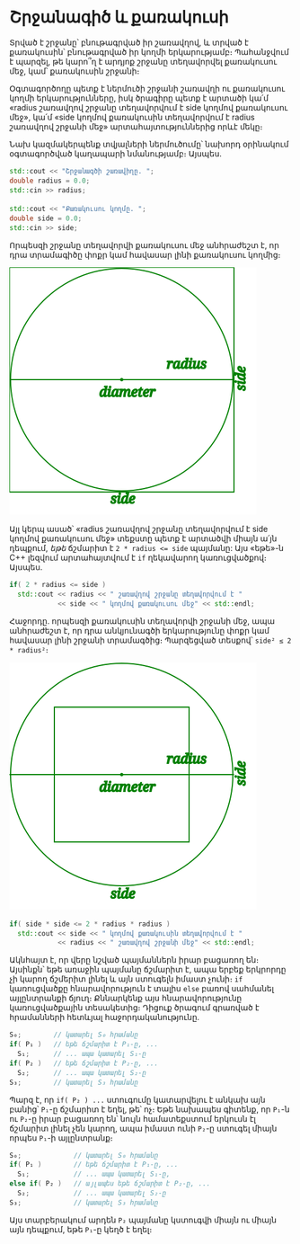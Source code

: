 # Շրջանագիծ և քառակուսի

Տրված է շրջանը՝ բնութագրված իր շառավղով, և տրված է քառակուսին՝ բնութագրված իր կողմի երկարությամբ։ Պահանջվում է պարզել, թե կարո՞ղ է արդյոք շրջանը տեղավորվել քառակուսու մեջ, կամ՝ քառակուսին շրջանի։

Օգտագործողը պետք է ներմուծի շրջանի շառավղի ու քառակուսու կողմի երկարությունները, իսկ ծրագիրը պետք է արտածի կա՛մ «radius շառավղով շրջանը տեղավորվում է side կողմով քառակուսու մեջ», կա՛մ «side կողմով քառակուսին տեղավորվում է radius շառավղով շրջանի մեջ» արտահայտություններից որևէ մեկը։

Նախ կազմակերպենք տվյալների ներմուծումը՝ նախորդ օրինակում օգտագործված կաղապարի նմանությամբ։ Այսպես.

```C++
std::cout << "Շրջանագծի շառավիղը. ";
double radius = 0.0;
std::cin >> radius;

std::cout << "Քառակուսու կողմը. ";
double side = 0.0;
std::cin >> side;
```

Որպեսզի շրջանը տեղավորվի քառակուսու մեջ անհրաժեշտ է, որ դրա տրամագիծը փոքր կամ հավասար լինի քառակուսու կողմից։

![Շրջանը քառակուսու մեջ](images/circleinsquare.svg)

Այլ կերպ ասած՝ «radius շառավղով շրջանը տեղավորվում է side կողմով քառակուսու մեջ» տեքստը պետք է արտածվի միայն ա՛յն դեպքում, _եթե_ ճշմարիտ է `2 * radius <= side` պայմանը: Այս «եթե»-ն C++ լեզվում արտահայտվում է `if` ղեկավարող կառուցվածքով։ Այսպես.

```C++
if( 2 * radius <= side )
  std::cout << radius << " շառավղով շրջանը տեղավորվում է "
            << side << " կողմով քառակուսու մեջ" << std::endl;
```

Հաջորդը. որպեսզի քառակուսին տեղավորվի շրջանի մեջ, ապա անհրաժեշտ է, որ դրա անկյունագծի երկարությունը փոքր կամ հավասար լինի շրջանի տրամագծից։ Պարզեցված տեսքով՝ `side² ≤ 2 * radius²`։

![Քառակուսին շրջանի մեջ](images/squareincircle.svg)

```C++
if( side * side <= 2 * radius * radius )
  std::cout << side << " կողմով քառակուսին տեղավորվում է "
            << radius << " շառավղով շրջանի մեջ" << std::endl;
```


Ակնհայտ է, որ վերը նշված պայմաններն իրար բացառող են։ Այսինքն՝ եթե առաջին պայմանը ճշմարիտ է, ապա երբեք երկրորդը չի կարող ճշմերիտ լինել և այն ստուգելն իմաստ չունի։ `if` կառուցվածքը հնարավորություն է տալիս `else` բառով սահմանել այլընտրանքի ճյուղ։ Քննարկենք այս հնարավորությունը կառուցվածքային տեսակետից։ Դիցուք ծրագում գրառված է հրամանների հետևյալ հաջորդականությունը.

```C++
S₀;        // կատարել S₀ հրամանը
if( P₁ )   // եթե ճշմարիտ է P₁-ը, ...
  S₁;      // ... ապա կատարել S₁-ը
if( P₂ )   // եթե ճշմարիտ է P₂-ը, ...
  S₂;      // ... ապա կատարել S₂-ը
S₃;        // կատարել S₃ հրամանը
```

Պարզ է, որ `if( P₂ ) ...` ստուգումը կատարվելու է անկախ այն բանից՝ `P₁`-ը ճշմարիտ է եղել, թե՝ ոչ։ Եթե նախապես գիտենք, որ `P₁`-ն ու `P₂`-ը իրար բացառող են՝ նույն համատեքստում երկուսն էլ ճշմարիտ լինել չեն կարող, ապա իմաստ ունի `P₂`-ը ստուգել միայն որպես `P₁`-ի այլընտրանք։

```C++
S₀;             // կատարել S₀ հրամանը
if( P₁ )        // եթե ճշմարիտ է P₁-ը, ...
  S₁;           // ... ապա կատարել S₁-ը,
else if( P₂ )   // այլապես եթե ճշմարիտ է P₂-ը, ...
  S₂;           // ... ապա կատարել S₂-ը
S₃;             // կատարել S₃ հրամանը
```

Այս տարբերակում արդեն `P₂` պայմանը կստուգվի միայն ու միայն այն դեպքում, եթե `P₁`-ը կեղծ է եղել։
